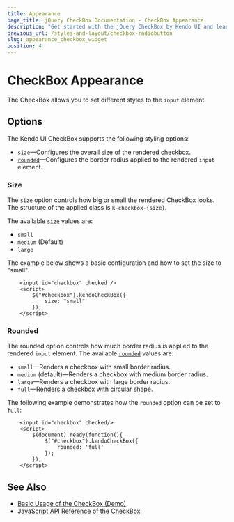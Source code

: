 ```yaml
---
title: Appearance
page_title: jQuery CheckBox Documentation - CheckBox Appearance
description: "Get started with the jQuery CheckBox by Kendo UI and learn how to customize the appearance of the widget."
previous_url: /styles-and-layout/checkbox-radiobutton
slug: appearance_checkbox_widget
position: 4
---
```


# CheckBox Appearance

The CheckBox allows you to set different styles to the `input` element.

## Options

The Kendo UI CheckBox supports the following styling options:

- [`size`](#size)—Configures the overall size of the rendered checkbox.
- [`rounded`](#rounded)—Configures the border radius applied to the rendered `input` element.

### Size

The `size` option controls how big or small the rendered CheckBox looks. The structure of the applied class is `k-checkbox-{size}`.

The available [`size`](/api/javascript/ui/checkbox/configuration/size) values are:

- `small`
- `medium` (Default)
- `large`

The example below shows a basic configuration and how to set the size to "small".


```dojo
    <input id="checkbox" checked />
    <script>
        $("#checkbox").kendoCheckBox({
            size: "small"
        });
    </script>
```

### Rounded

The rounded option controls how much border radius is applied to the rendered `input` element.
The available [`rounded`](/api/javascript/ui/checkbox/configuration/rounded) values are:

- `small`—Renders a checkbox with small border radius.
- `medium` (default)—Renders a checkbox with medium border radius.
- `large`—Renders a checkbox with large border radius.
- `full`—Renders a checkbox with circular shape.

The following example demonstrates how the `rounded` option can be set to `full`:

```dojo
    <input id="checkbox" checked/>
    <script>
        $(document).ready(function(){
            $("#checkbox").kendoCheckBox({
                rounded: 'full'
            });
        });
    </script>
```

## See Also

* [Basic Usage of the CheckBox (Demo)](https://demos.telerik.com/kendo-ui/checkbox/index)
* [JavaScript API Reference of the CheckBox](/api/javascript/ui/checkbox)
